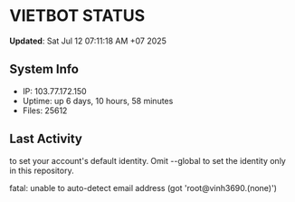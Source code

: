 # VIETBOT STATUS
**Updated**: Sat Jul 12 07:11:18 AM +07 2025

## System Info
- IP: 103.77.172.150
- Uptime: up 6 days, 10 hours, 58 minutes
- Files: 25612

## Last Activity

to set your account's default identity.
Omit --global to set the identity only in this repository.

fatal: unable to auto-detect email address (got 'root@vinh3690.(none)')

